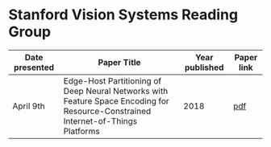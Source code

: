 # Stanford Vision Systems Reading Group

**Date presented** | **Paper Title** | **Year published** | **Paper link**
-- | -- | -- | -- 
April 9th | Edge-Host Partitioning of Deep Neural Networks with Feature Space Encoding for Resource-Constrained Internet-of-Things Platforms | 2018 | [pdf](pdfs/1802.03835.pdf)
